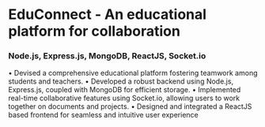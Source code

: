 # EduConnect - An educational platform for collaboration
### Node.js, Express.js, MongoDB, ReactJS, Socket.io
• Devised a comprehensive educational platform fostering teamwork among students and teachers.
• Developed a robust backend using Node.js, Express.js, coupled with MongoDB for efficient storage.
• Implemented real-time collaborative features using Socket.io, allowing users to work together on documents and projects.
• Designed and integrated a ReactJS based frontend for seamless and intuitive user experience
